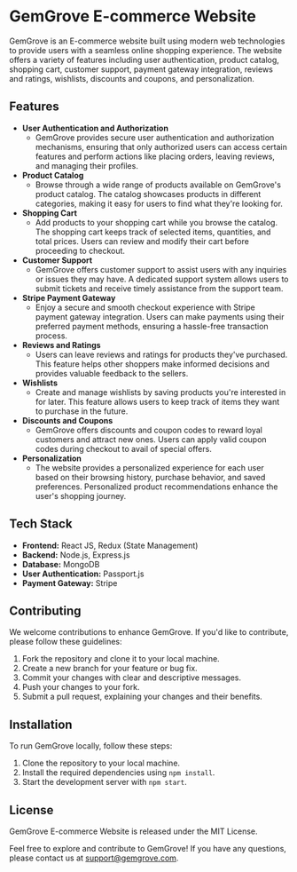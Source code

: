 <!-- README.md -->

# GemGrove E-commerce Website

GemGrove is an E-commerce website built using modern web technologies to provide users with a seamless online shopping experience. The website offers a variety of features including user authentication, product catalog, shopping cart, customer support, payment gateway integration, reviews and ratings, wishlists, discounts and coupons, and personalization.

## Features

* **User Authentication and Authorization**
    * GemGrove provides secure user authentication and authorization mechanisms, ensuring that only authorized users can access certain features and perform actions like placing orders, leaving reviews, and managing their profiles.
* **Product Catalog**
    * Browse through a wide range of products available on GemGrove's product catalog. The catalog showcases products in different categories, making it easy for users to find what they're looking for.
* **Shopping Cart**
    * Add products to your shopping cart while you browse the catalog. The shopping cart keeps track of selected items, quantities, and total prices. Users can review and modify their cart before proceeding to checkout.
* **Customer Support**
    * GemGrove offers customer support to assist users with any inquiries or issues they may have. A dedicated support system allows users to submit tickets and receive timely assistance from the support team.
* **Stripe Payment Gateway**
    * Enjoy a secure and smooth checkout experience with Stripe payment gateway integration. Users can make payments using their preferred payment methods, ensuring a hassle-free transaction process.
* **Reviews and Ratings**
    * Users can leave reviews and ratings for products they've purchased. This feature helps other shoppers make informed decisions and provides valuable feedback to the sellers.
* **Wishlists**
    * Create and manage wishlists by saving products you're interested in for later. This feature allows users to keep track of items they want to purchase in the future.
* **Discounts and Coupons**
    * GemGrove offers discounts and coupon codes to reward loyal customers and attract new ones. Users can apply valid coupon codes during checkout to avail of special offers.
* **Personalization**
    * The website provides a personalized experience for each user based on their browsing history, purchase behavior, and saved preferences. Personalized product recommendations enhance the user's shopping journey.

## Tech Stack

* **Frontend:** React JS, Redux (State Management)
* **Backend:** Node.js, Express.js
* **Database:** MongoDB
* **User Authentication:** Passport.js
* **Payment Gateway:** Stripe

## Contributing

We welcome contributions to enhance GemGrove. If you'd like to contribute, please follow these guidelines:

1. Fork the repository and clone it to your local machine.
2. Create a new branch for your feature or bug fix.
3. Commit your changes with clear and descriptive messages.
4. Push your changes to your fork.
5. Submit a pull request, explaining your changes and their benefits.

## Installation

To run GemGrove locally, follow these steps:

1. Clone the repository to your local machine.
2. Install the required dependencies using `npm install`.
3. Start the development server with `npm start`.

## License

GemGrove E-commerce Website is released under the MIT License.

Feel free to explore and contribute to GemGrove! If you have any questions, please contact us at support@gemgrove.com.
